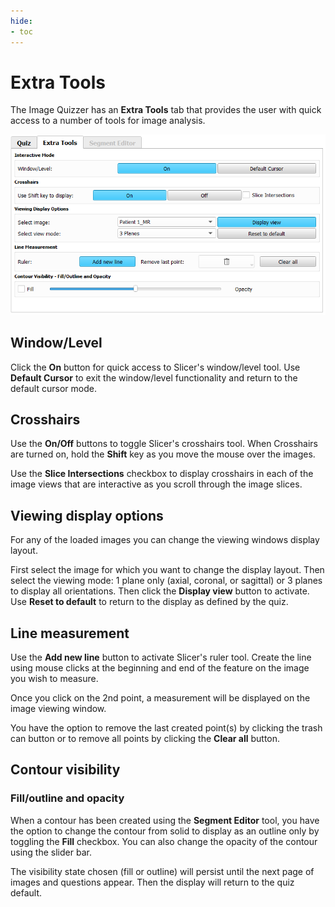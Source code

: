```yaml
---
hide:
- toc
---
```

<!-- let javascript handle toc on left sidebar -->
# Extra Tools

The Image Quizzer has an **Extra Tools** tab that provides the user with
quick access to a number of tools for image analysis.

![ExtraTools](assets/ExtraTools.png)

## Window/Level

Click the **On** button for quick access to Slicer's window/level tool.
Use **Default Cursor** to exit the window/level functionality and return to the default cursor mode.

## Crosshairs

Use the **On/Off** buttons to toggle Slicer's crosshairs tool.
When Crosshairs are turned on, hold the **Shift** key as you move the mouse over the images.

Use the **Slice Intersections** checkbox to display crosshairs in each of the image views
that are interactive as you scroll through the image slices.

## Viewing display options

For any of the loaded images you can change the viewing windows display layout.

First select the image for which you want to change the display layout.
Then select the viewing mode: 1 plane only (axial, coronal, or sagittal) or 3 planes to display all orientations.
Then click the **Display view** button to activate.
Use **Reset to default** to return to the display as defined by the quiz.

## Line measurement

Use the **Add new line** button to activate Slicer's ruler tool.
Create the line using mouse clicks at the beginning and end of the feature on the image you wish to measure.

Once you click on the 2nd point, a measurement will be displayed on the image viewing window.

You have the option to remove the last created point(s) by clicking the trash can button
or to remove all points by clicking the **Clear all** button.

## Contour visibility

### Fill/outline and opacity

When a contour has been created using the **Segment Editor** tool,
you have the option to change the contour from solid to display as an outline only by toggling the **Fill** checkbox.
You can also change the opacity of the contour using the slider bar.

The visibility state chosen (fill or outline) will persist until the next page of images and questions appear.
Then the display will return to the quiz default.